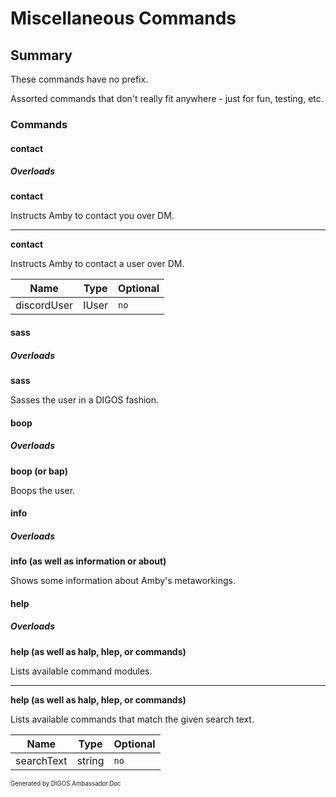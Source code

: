 ﻿Miscellaneous Commands
======================
## Summary
These commands have no prefix.

Assorted commands that don't really fit anywhere - just for fun, testing, etc.

### Commands
#### contact
##### Overloads
**contact**

Instructs Amby to contact you over DM.

---

**contact**

Instructs Amby to contact a user over DM.

| Name | Type | Optional |
| --- | --- | --- |
| discordUser | IUser | `no` |

#### sass
##### Overloads
**sass**

Sasses the user in a DIGOS fashion.

#### boop
##### Overloads
**boop (or bap)**

Boops the user.

#### info
##### Overloads
**info (as well as information or about)**

Shows some information about Amby's metaworkings.

#### help
##### Overloads
**help (as well as halp, hlep, or commands)**

Lists available command modules.

---

**help (as well as halp, hlep, or commands)**

Lists available commands that match the given search text.

| Name | Type | Optional |
| --- | --- | --- |
| searchText | string | `no` |

<sub><sup>Generated by DIGOS.Ambassador.Doc</sup></sub>